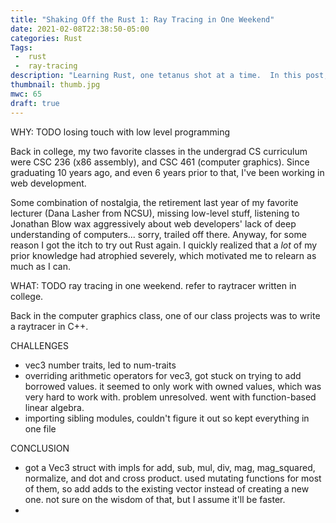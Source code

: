 ```yaml
---
title: "Shaking Off the Rust 1: Ray Tracing in One Weekend"
date: 2021-02-08T22:38:50-05:00
categories: Rust
Tags:
 -  rust
 -  ray-tracing
description: "Learning Rust, one tetanus shot at a time.  In this post, I start working on the Ray Tracing in One Weekend guide."
thumbnail: thumb.jpg
mwc: 65
draft: true
---
```


WHY: TODO losing touch with low level programming

Back in college, my two favorite classes in the undergrad CS curriculum were CSC 236 (x86 assembly), and CSC 461 (computer graphics).  Since graduating 10 years ago, and even 6 years prior to that, I've been working in web development.

Some combination of nostalgia, the retirement last year of my favorite lecturer (Dana Lasher from NCSU), missing low-level stuff, listening to Jonathan Blow wax aggressively about web developers' lack of deep understanding of computers... sorry, trailed off there.  Anyway, for some reason I got the itch to try out Rust again.  I quickly realized that a _lot_ of my prior knowledge had atrophied severely, which motivated me to relearn as much as I can.

WHAT: TODO ray tracing in one weekend.  refer to raytracer written in college.

Back in the computer graphics class, one of our class projects was to write a raytracer in C++.

CHALLENGES
 - vec3 number traits, led to num-traits
 - overriding arithmetic operators for vec3, got stuck on trying to add borrowed values.  it seemed to only work with owned values, which was very hard to work with.  problem unresolved.  went with function-based linear algebra.
 - importing sibling modules, couldn't figure it out so kept everything in one file

CONCLUSION
 - got a Vec3 struct with impls for add, sub, mul, div, mag, mag_squared, normalize, and dot and cross product.  used mutating functions for most of them, so add adds to the existing vector instead of creating a new one.  not sure on the wisdom of that, but I assume it'll be faster.
 -
